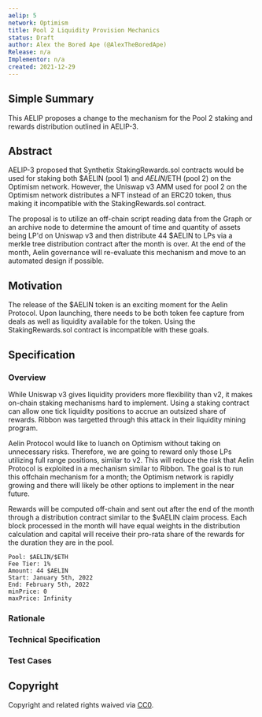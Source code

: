 ```yaml
---
aelip: 5
network: Optimism
title: Pool 2 Liquidity Provision Mechanics
status: Draft
author: Alex the Bored Ape (@AlexTheBoredApe)
Release: n/a
Implementor: n/a
created: 2021-12-29
---
```


<!--You can leave these HTML comments in your merged AELIP and delete the visible duplicate text guides, they will not appear and may be helpful to refer to if you edit it again. This is the suggested template for new SIPs. Note that an AELIP number will be assigned by an editor. When opening a pull request to submit your AELIP, please use an abbreviated title in the filename, `sip-draft_title_abbrev.md`. The title should be 44 characters or less.-->

## Simple Summary

<!--"If you can't explain it simply, you don't understand it well enough." Simply describe the outcome the proposed changes intends to achieve. This should be non-technical and accessible to a casual community member.-->

This AELIP proposes a change to the mechanism for the Pool 2 staking and rewards distribution outlined in AELIP-3.

## Abstract

<!--A short (~200 word) description of the proposed change, the abstract should clearly describe the proposed change. This is what *will* be done if the AELIP is implemented, not *why* it should be done or *how* it will be done. If the AELIP proposes deploying a new contract, write, "we propose to deploy a new contract that will do x".-->

AELIP-3 proposed that Synthetix StakingRewards.sol contracts would be used for staking both $AELIN (pool 1) and $AELIN/$ETH (pool 2) on the Optimism network. However, the Uniswap v3 AMM used for pool 2 on the Optimism network distributes a NFT instead of an ERC20 token, thus making it incompatible with the StakingRewards.sol contract.

The proposal is to utilize an off-chain script reading data from the Graph or an archive node to determine the amount of time and quantity of assets being LP'd on Uniswap v3 and then distribute 44 $AELIN to LPs via a merkle tree distribution contract after the month is over. At the end of the month, Aelin governance will re-evaluate this mechanism and move to an automated design if possible.

## Motivation

<!--This is the problem statement. This is the *why* of the AELIP. It should clearly explain *why* the current state of the protocol is inadequate.  It is critical that you explain *why* the change is needed, if the AELIP proposes changing how something is calculated, you must address *why* the current calculation is inaccurate or wrong. This is not the place to describe how the AELIP will address the issue!-->

The release of the $AELIN token is an exciting moment for the Aelin Protocol. Upon launching, there needs to be both token fee capture from deals as well as liquidity available for the token. Using the StakingRewards.sol contract is incompatible with these goals.

## Specification

<!--The specification should describe the syntax and semantics of any new feature, there are five sections
1. Overview
2. Rationale
3. Technical Specification
4. Test Cases
5. Configurable Values
-->

### Overview

<!--This is a high-level overview of *how* the AELIP will solve the problem. The overview should clearly describe how the new feature will be implemented.-->

While Uniswap v3 gives liquidity providers more flexibility than v2, it makes on-chain staking mechanisms hard to implement. Using a staking contract can allow one tick liquidity positions to accrue an outsized share of rewards. Ribbon was targetted through this attack in their liquidity mining program.

Aelin Protocol would like to luanch on Optimism without taking on unnecessary risks. Therefore, we are going to reward only those LPs utilizing full range positions, similar to v2. This will reduce the risk that Aelin Protocol is exploited in a mechanism similar to Ribbon. The goal is to run this offchain mechanism for a month; the Optimism network is rapidly growing and there will likely be other options to implement in the near future.

Rewards will be computed off-chain and sent out after the end of the month through a distribution contract similar to the $vAELIN claim process. Each block processed in the month will have equal weights in the distribution calculation and capital will receive their pro-rata share of the rewards for the duration they are in the pool.

```
Pool: $AELIN/$ETH
Fee Tier: 1%
Amount: 44 $AELIN
Start: January 5th, 2022
End: February 5th, 2022
minPrice: 0
maxPrice: Infinity
```

### Rationale

<!--This is where you explain the reasoning behind how you propose to solve the problem. Why did you propose to implement the change in this way, what were the considerations and trade-offs. The rationale fleshes out what motivated the design and why particular design decisions were made. It should describe alternate designs that were considered and related work. The rationale may also provide evidence of consensus within the community, and should discuss important objections or concerns raised during discussion.-->

### Technical Specification

<!--The technical specification should outline the public API of the changes proposed. That is, changes to any of the interfaces Aelin currently exposes or the creations of new ones.-->

### Test Cases

<!--Test cases for an implementation are mandatory for AELIPs but can be included with the implementation..-->

## Copyright

Copyright and related rights waived via [CC0](https://creativecommons.org/publicdomain/zero/1.0/).
